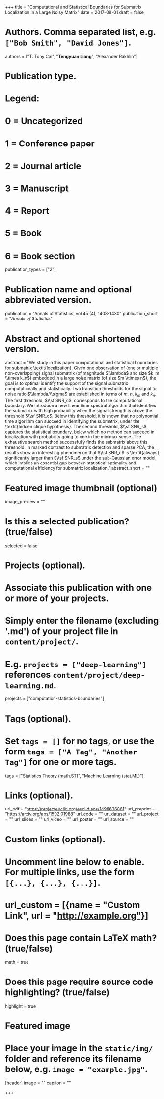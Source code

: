 +++
title = "Computational and Statistical Boundaries for Submatrix Localization in a Large Noisy Matrix"
date = 2017-08-01
draft = false

# Authors. Comma separated list, e.g. `["Bob Smith", "David Jones"]`.
authors = ["T. Tony Cai", "**Tengyuan Liang**", "Alexander Rakhlin"]

# Publication type.
# Legend:
# 0 = Uncategorized
# 1 = Conference paper
# 2 = Journal article
# 3 = Manuscript
# 4 = Report
# 5 = Book
# 6 = Book section
publication_types = ["2"]

# Publication name and optional abbreviated version.
publication = "Annals of Statistics, vol.45 (4), 1403-1430"
publication_short = "*Annals of Statistics*"

# Abstract and optional shortened version.
abstract = "We study in this paper computational and statistical boundaries for submatrix \\textit{localization}. Given one observation of (one or multiple non-overlapping) signal submatrix (of magnitude $\\lambda$ and size $k_m \\times k_n$) embedded in a large noise matrix (of size $m \\times n$), the goal is to optimal identify the support of the signal submatrix computationally and statistically. Two transition thresholds for the signal to noise ratio $\\lambda/\\sigma$ are established in terms of $m$, $n$, $k_m$ and $k_n$. The first threshold, $\\sf SNR_c$, corresponds to the computational boundary. We introduce a new linear time spectral algorithm that identifies the submatrix with high probability when the signal strength is above the threshold $\\sf SNR_c$. Below this threshold, it is shown that no polynomial time algorithm can succeed in identifying the submatrix, under the \\textit{hidden clique hypothesis}.  The second threshold, $\\sf SNR_s$, captures the statistical boundary, below which no method can succeed in localization with probability going to one in the minimax sense. The exhaustive search method successfully finds the submatrix above this threshold. In marked contrast to submatrix detection and sparse PCA, the results show an interesting phenomenon that $\\sf SNR_c$ is \\textit{always} significantly larger than $\\sf SNR_s$ under the sub-Gaussian error model, which implies an essential gap between statistical optimality and computational efficiency for submatrix localization."
abstract_short = ""

# Featured image thumbnail (optional)
image_preview = ""

# Is this a selected publication? (true/false)
selected = false

# Projects (optional).
#   Associate this publication with one or more of your projects.
#   Simply enter the filename (excluding '.md') of your project file in `content/project/`.
#   E.g. `projects = ["deep-learning"]` references `content/project/deep-learning.md`.
projects = ["computation-statistics-boundaries"]

# Tags (optional).
#   Set `tags = []` for no tags, or use the form `tags = ["A Tag", "Another Tag"]` for one or more tags.
tags = ["Statistics Theory (math.ST)", "Machine Learning (stat.ML)"]

# Links (optional).
url_pdf = "https://projecteuclid.org/euclid.aos/1498636861"
url_preprint = "https://arxiv.org/abs/1502.01988"
url_code = ""
url_dataset = ""
url_project = ""
url_slides = ""
url_video = ""
url_poster = ""
url_source = ""

# Custom links (optional).
#   Uncomment line below to enable. For multiple links, use the form `[{...}, {...}, {...}]`.
# url_custom = [{name = "Custom Link", url = "http://example.org"}]

# Does this page contain LaTeX math? (true/false)
math = true

# Does this page require source code highlighting? (true/false)
highlight = true

# Featured image
# Place your image in the `static/img/` folder and reference its filename below, e.g. `image = "example.jpg"`.
[header]
image = ""
caption = ""

+++
